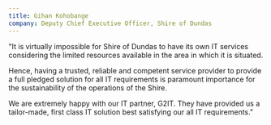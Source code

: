 ```yaml
---
title: Gihan Kohobange
company: Deputy Chief Executive Officer, Shire of Dundas
---
```

"It is virtually impossible for Shire of Dundas to have its own IT services considering the limited resources available in the area in which it is situated.

Hence, having a trusted, reliable and competent service provider to provide a full pledged solution for all IT requirements is paramount importance for the sustainability of the operations of the Shire.

We are extremely happy with our IT partner, G2IT. They have provided us a tailor-made, first class IT solution best satisfying our all IT requirements."